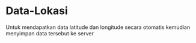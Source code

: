 # Data-Lokasi
Untuk mendapatkan data latitude dan longitude secara otomatis kemudian menyimpan data tersebut ke server
